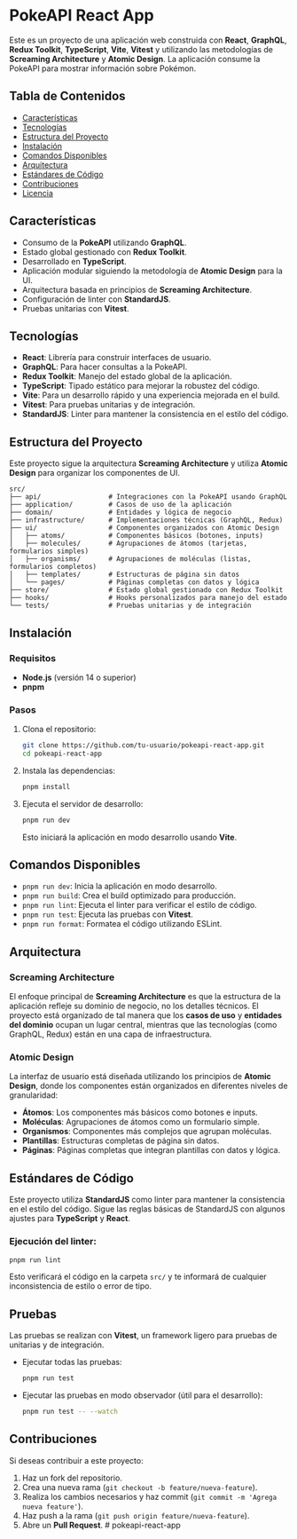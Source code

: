 # PokeAPI React App

Este es un proyecto de una aplicación web construida con **React**, **GraphQL**, **Redux Toolkit**, **TypeScript**, **Vite**, **Vitest** y utilizando las metodologías de **Screaming Architecture** y **Atomic Design**. La aplicación consume la PokeAPI para mostrar información sobre Pokémon.

## Tabla de Contenidos

- [Características](#características)
- [Tecnologías](#tecnologías)
- [Estructura del Proyecto](#estructura-del-proyecto)
- [Instalación](#instalación)
- [Comandos Disponibles](#comandos-disponibles)
- [Arquitectura](#arquitectura)
- [Estándares de Código](#estándares-de-código)
- [Contribuciones](#contribuciones)
- [Licencia](#licencia)

## Características

- Consumo de la **PokeAPI** utilizando **GraphQL**.
- Estado global gestionado con **Redux Toolkit**.
- Desarrollado en **TypeScript**.
- Aplicación modular siguiendo la metodología de **Atomic Design** para la UI.
- Arquitectura basada en principios de **Screaming Architecture**.
- Configuración de linter con **StandardJS**.
- Pruebas unitarias con **Vitest**.

## Tecnologías

- **React**: Librería para construir interfaces de usuario.
- **GraphQL**: Para hacer consultas a la PokeAPI.
- **Redux Toolkit**: Manejo del estado global de la aplicación.
- **TypeScript**: Tipado estático para mejorar la robustez del código.
- **Vite**: Para un desarrollo rápido y una experiencia mejorada en el build.
- **Vitest**: Para pruebas unitarias y de integración.
- **StandardJS**: Linter para mantener la consistencia en el estilo del código.

## Estructura del Proyecto

Este proyecto sigue la arquitectura **Screaming Architecture** y utiliza **Atomic Design** para organizar los componentes de UI.

```
src/
├── api/                 # Integraciones con la PokeAPI usando GraphQL
├── application/         # Casos de uso de la aplicación
├── domain/              # Entidades y lógica de negocio
├── infrastructure/      # Implementaciones técnicas (GraphQL, Redux)
├── ui/                  # Componentes organizados con Atomic Design
│   ├── atoms/           # Componentes básicos (botones, inputs)
│   ├── molecules/       # Agrupaciones de átomos (tarjetas, formularios simples)
│   ├── organisms/       # Agrupaciones de moléculas (listas, formularios completos)
│   ├── templates/       # Estructuras de página sin datos
│   └── pages/           # Páginas completas con datos y lógica
├── store/               # Estado global gestionado con Redux Toolkit
├── hooks/               # Hooks personalizados para manejo del estado
└── tests/               # Pruebas unitarias y de integración
```

## Instalación

### Requisitos

- **Node.js** (versión 14 o superior)
- **pnpm**

### Pasos

1. Clona el repositorio:

   ```bash
   git clone https://github.com/tu-usuario/pokeapi-react-app.git
   cd pokeapi-react-app
   ```

2. Instala las dependencias:

   ```bash
   pnpm install
   ```

3. Ejecuta el servidor de desarrollo:

   ```bash
   pnpm run dev
   ```

   Esto iniciará la aplicación en modo desarrollo usando **Vite**.

## Comandos Disponibles

- `pnpm run dev`: Inicia la aplicación en modo desarrollo.
- `pnpm run build`: Crea el build optimizado para producción.
- `pnpm run lint`: Ejecuta el linter para verificar el estilo de código.
- `pnpm run test`: Ejecuta las pruebas con **Vitest**.
- `pnpm run format`: Formatea el código utilizando ESLint.

## Arquitectura

### Screaming Architecture

El enfoque principal de **Screaming Architecture** es que la estructura de la aplicación refleje su dominio de negocio, no los detalles técnicos. El proyecto está organizado de tal manera que los **casos de uso** y **entidades del dominio** ocupan un lugar central, mientras que las tecnologías (como GraphQL, Redux) están en una capa de infraestructura.

### Atomic Design

La interfaz de usuario está diseñada utilizando los principios de **Atomic Design**, donde los componentes están organizados en diferentes niveles de granularidad:

- **Átomos**: Los componentes más básicos como botones e inputs.
- **Moléculas**: Agrupaciones de átomos como un formulario simple.
- **Organismos**: Componentes más complejos que agrupan moléculas.
- **Plantillas**: Estructuras completas de página sin datos.
- **Páginas**: Páginas completas que integran plantillas con datos y lógica.

## Estándares de Código

Este proyecto utiliza **StandardJS** como linter para mantener la consistencia en el estilo del código. Sigue las reglas básicas de StandardJS con algunos ajustes para **TypeScript** y **React**.

### Ejecución del linter:

```bash
pnpm run lint
```

Esto verificará el código en la carpeta `src/` y te informará de cualquier inconsistencia de estilo o error de tipo.

## Pruebas

Las pruebas se realizan con **Vitest**, un framework ligero para pruebas de unitarias y de integración.

- Ejecutar todas las pruebas:

  ```bash
  pnpm run test
  ```

- Ejecutar las pruebas en modo observador (útil para el desarrollo):

  ```bash
  pnpm run test -- --watch
  ```

## Contribuciones

Si deseas contribuir a este proyecto:

1. Haz un fork del repositorio.
2. Crea una nueva rama (`git checkout -b feature/nueva-feature`).
3. Realiza los cambios necesarios y haz commit (`git commit -m 'Agrega nueva feature'`).
4. Haz push a la rama (`git push origin feature/nueva-feature`).
5. Abre un **Pull Request**.
#   p o k e a p i - r e a c t - a p p  
 